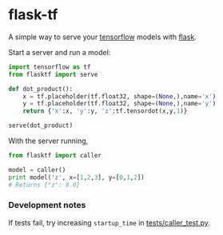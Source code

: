 # flask-tf

A simple way to serve your [tensorflow](https://github.com/tensorflow/tensorflow) models with [flask](http://flask.pocoo.org/).

Start a server and run a model:

```python
import tensorflow as tf
from flasktf import serve

def dot_product():
    x = tf.placeholder(tf.float32, shape=(None,),name='x')
    y = tf.placeholder(tf.float32, shape=(None,),name='y')
    return {'x':x, 'y':y, 'z':tf.tensordot(x,y,1)}

serve(dot_product)
```

With the server running,

```python
from flasktf import caller

model = caller()
print model('z', x=[1,2,3], y=[0,1,2])
# Returns {"z": 8.0}
```


### Development notes

If tests fail, try increasing `startup_time` in [tests/caller_test.py](tests/caller_test.py).